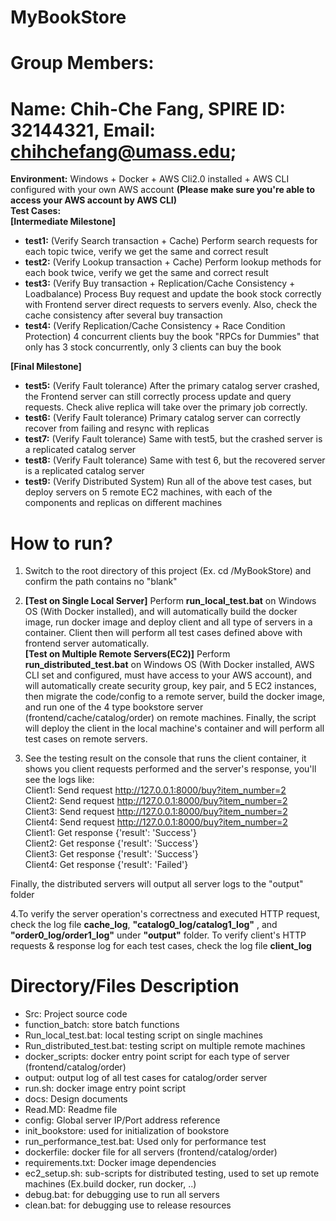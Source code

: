# MyBookStore
# Group Members: 
# Name: Chih-Che Fang, SPIRE ID: 32144321, Email: chihchefang@umass.edu;

**Environment:**  Windows + Docker  + AWS Cli2.0 installed + AWS CLI configured with your own AWS account **(Please make sure you're able to access your AWS account by AWS CLI)**  
**Test Cases:**   
**[Intermediate Milestone]**  
- **test1:** (Verify Search transaction + Cache) Perform search requests for each topic twice, verify we get the same and correct result  
- **test2:** (Verify Lookup transaction + Cache) Perform lookup methods for each book twice, verify we get the same and correct result  
- **test3:** (Verify Buy transaction + Replication/Cache Consistency + Loadbalance) Process Buy request and update the book stock correctly with Frontend server direct requests to servers evenly. Also, check the cache consistency after several buy transaction  
- **test4:** (Verify Replication/Cache Consistency + Race Condition Protection) 4 concurrent clients buy the book "RPCs for Dummies" that only has 3 stock concurrently, only 3 clients can buy the book  

**[Final Milestone]**  
- **test5:** (Verify Fault tolerance) After the primary catalog server crashed, the Frontend server can still correctly process update and query requests. Check alive replica will take over the primary job correctly.  
- **test6:** (Verify Fault tolerance) Primary catalog server can correctly recover from failing and resync with replicas  
- **test7:** (Verify Fault tolerance) Same with test5, but the crashed server is a replicated catalog server  
- **test8:** (Verify Fault tolerance) Same with test 6, but the recovered server is a replicated catalog server   
- **test9:** (Verify Distributed System) Run all of the above test cases, but deploy servers on 5 remote EC2 machines, with each of the components and replicas on different machines
  

# How to run?  

1. Switch to the root directory of this project (Ex. cd /MyBookStore) and confirm the path contains no "blank"  

2. **[Test on Single Local Server]** Perform **run_local_test.bat** on Windows OS (With Docker installed), and will automatically build the docker image, run docker image and deploy client and all type of servers in a container. Client then will perform all test cases defined above with frontend server automatically.  
**[Test on Multiple Remote Servers(EC2)]** Perform **run_distributed_test.bat** on Windows OS (With Docker installed, AWS CLI set and configured, must have access to your AWS account), and will automatically create security group, key pair, and 5 EC2 instances, then migrate the code/config to a remote server, build the docker image, and run one of the 4 type bookstore server (frontend/cache/catalog/order) on remote machines. Finally, the script will deploy the client in the local machine's container and will perform all test cases on remote servers.  
3. See the testing result on the console that runs the client container, it shows you client requests performed and the server's response, you'll see the logs like:  
Client1: Send request http://127.0.0.1:8000/buy?item_number=2  
Client2: Send request http://127.0.0.1:8000/buy?item_number=2  
Client3: Send request http://127.0.0.1:8000/buy?item_number=2  
Client4: Send request http://127.0.0.1:8000/buy?item_number=2  
Client1: Get response  {'result': 'Success'}  
Client2: Get response  {'result': 'Success'}  
Client3: Get response  {'result': 'Success'}  
Client4: Get response  {'result': 'Failed'}  


Finally, the distributed servers will output all server logs to the "output" folder  

4.To verify the server operation's correctness and executed HTTP request, check the log file **cache_log**, **"catalog0_log/catalog1_log"** , and **"order0_log/order1_log"** under **"output"** folder. To verify client's HTTP requests & response log for each test cases, check the log file **client_log**   


# Directory/Files Description
-	Src: Project source code
-	function_batch: store batch functions
-	Run_local_test.bat: local testing script on single machines
-	Run_distributed_test.bat: testing script on multiple remote machines
-	docker_scripts: docker entry point script for each type of server (frontend/catalog/order)
-	output: output log of all test cases for catalog/order server
-	run.sh: docker image entry point script
-	docs: Design documents
-	Read.MD: Readme file
-	config: Global server IP/Port address reference
-	init_bookstore: used for initialization of bookstore  
-	run_performance_test.bat: Used only for performance test  
-	dockerfile: docker file for all servers (frontend/catalog/order)
-	requirements.txt: Docker image dependencies
-	ec2_setup.sh: sub-scripts for distributed testing, used to set up remote machines (Ex.build docker, run docker, ..)
-	debug.bat: for debugging use to run all servers
-	clean.bat: for debugging use to release resources
